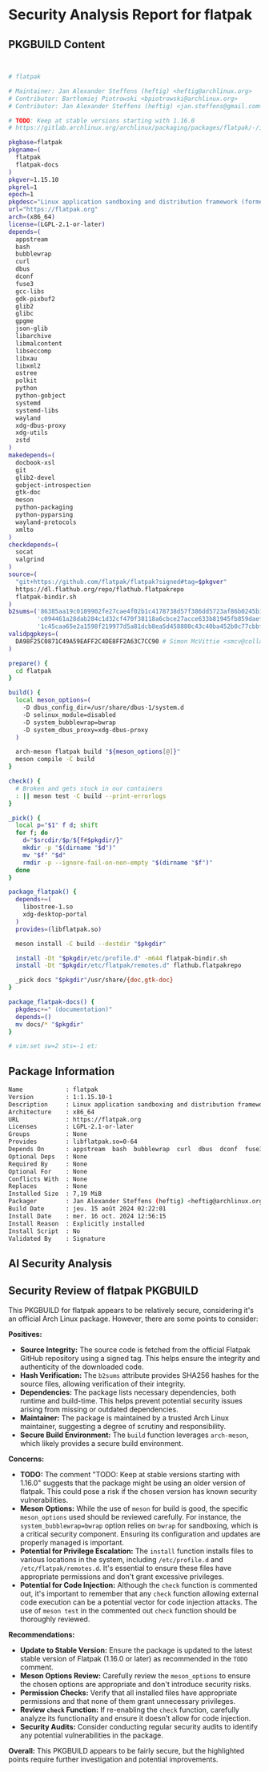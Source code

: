# Security Analysis Report for flatpak

## PKGBUILD Content

```sh


# flatpak

# Maintainer: Jan Alexander Steffens (heftig) <heftig@archlinux.org>
# Contributor: Bartłomiej Piotrowski <bpiotrowski@archlinux.org>
# Contributor: Jan Alexander Steffens (heftig) <jan.steffens@gmail.com>

# TODO: Keep at stable versions starting with 1.16.0
# https://gitlab.archlinux.org/archlinux/packaging/packages/flatpak/-/issues/1

pkgbase=flatpak
pkgname=(
  flatpak
  flatpak-docs
)
pkgver=1.15.10
pkgrel=1
epoch=1
pkgdesc="Linux application sandboxing and distribution framework (formerly xdg-app)"
url="https://flatpak.org"
arch=(x86_64)
license=(LGPL-2.1-or-later)
depends=(
  appstream
  bash
  bubblewrap
  curl
  dbus
  dconf
  fuse3
  gcc-libs
  gdk-pixbuf2
  glib2
  glibc
  gpgme
  json-glib
  libarchive
  libmalcontent
  libseccomp
  libxau
  libxml2
  ostree
  polkit
  python
  python-gobject
  systemd
  systemd-libs
  wayland
  xdg-dbus-proxy
  xdg-utils
  zstd
)
makedepends=(
  docbook-xsl
  git
  glib2-devel
  gobject-introspection
  gtk-doc
  meson
  python-packaging
  python-pyparsing
  wayland-protocols
  xmlto
)
checkdepends=(
  socat
  valgrind
)
source=(
  "git+https://github.com/flatpak/flatpak?signed#tag=$pkgver"
  https://dl.flathub.org/repo/flathub.flatpakrepo
  flatpak-bindir.sh
)
b2sums=('86385aa19c0189902fe27cae4f02b1c4178738d57f386dd5723af86b0245b1e25519bbc46c9c157c8e0d40d10cc87363f0353744e352509c2fcdf07d27f45a38'
        'c094461a28dab284c1d32cf470f38118a6cbce27acce633b81945fb859daef9bdec1261490f344221b5cacf4437f53934cb51173f7ad2f1d2e05001139e75c54'
        '1c45caa65e2a1598f219977d5a81dcb8ea5d458880c43c40ba452b0c77cbbf41b36fa6911741f22c807d318e04e39e4fcc1455ed8d68faaba10162dae2570abc')
validpgpkeys=(
  DA98F25C0871C49A59EAFF2C4DE8FF2A63C7CC90 # Simon McVittie <smcv@collabora.com>
)

prepare() {
  cd flatpak
}

build() {
  local meson_options=(
    -D dbus_config_dir=/usr/share/dbus-1/system.d
    -D selinux_module=disabled
    -D system_bubblewrap=bwrap
    -D system_dbus_proxy=xdg-dbus-proxy
  )

  arch-meson flatpak build "${meson_options[@]}"
  meson compile -C build
}

check() {
  # Broken and gets stuck in our containers
  : || meson test -C build --print-errorlogs
}

_pick() {
  local p="$1" f d; shift
  for f; do
    d="$srcdir/$p/${f#$pkgdir/}"
    mkdir -p "$(dirname "$d")"
    mv "$f" "$d"
    rmdir -p --ignore-fail-on-non-empty "$(dirname "$f")"
  done
}

package_flatpak() {
  depends+=(
    libostree-1.so
    xdg-desktop-portal
  )
  provides=(libflatpak.so)

  meson install -C build --destdir "$pkgdir"

  install -Dt "$pkgdir/etc/profile.d" -m644 flatpak-bindir.sh
  install -Dt "$pkgdir/etc/flatpak/remotes.d" flathub.flatpakrepo

  _pick docs "$pkgdir"/usr/share/{doc,gtk-doc}
}

package_flatpak-docs() {
  pkgdesc+=" (documentation)"
  depends=()
  mv docs/* "$pkgdir"
}

# vim:set sw=2 sts=-1 et:
```

## Package Information

```sh
Name            : flatpak
Version         : 1:1.15.10-1
Description     : Linux application sandboxing and distribution framework (formerly xdg-app)
Architecture    : x86_64
URL             : https://flatpak.org
Licenses        : LGPL-2.1-or-later
Groups          : None
Provides        : libflatpak.so=0-64
Depends On      : appstream  bash  bubblewrap  curl  dbus  dconf  fuse3  gcc-libs  gdk-pixbuf2  glib2  glibc  gpgme  json-glib  libarchive  libmalcontent  libseccomp  libxau  libxml2  ostree  polkit  python  python-gobject  systemd  systemd-libs  wayland  xdg-dbus-proxy  xdg-utils  zstd  libostree-1.so=1-64  xdg-desktop-portal
Optional Deps   : None
Required By     : None
Optional For    : None
Conflicts With  : None
Replaces        : None
Installed Size  : 7,19 MiB
Packager        : Jan Alexander Steffens (heftig) <heftig@archlinux.org>
Build Date      : jeu. 15 août 2024 02:22:01
Install Date    : mer. 16 oct. 2024 12:56:15
Install Reason  : Explicitly installed
Install Script  : No
Validated By    : Signature
```

## AI Security Analysis

## Security Review of flatpak PKGBUILD

This PKGBUILD for flatpak appears to be relatively secure, considering it's an official Arch Linux package. However, there are some points to consider:

**Positives:**

* **Source Integrity:** The source code is fetched from the official Flatpak GitHub repository using a signed tag. This helps ensure the integrity and authenticity of the downloaded code.
* **Hash Verification:** The `b2sums` attribute provides SHA256 hashes for the source files, allowing verification of their integrity.
* **Dependencies:** The package lists necessary dependencies, both runtime and build-time. This helps prevent potential security issues arising from missing or outdated dependencies.
* **Maintainer:** The package is maintained by a trusted Arch Linux maintainer, suggesting a degree of scrutiny and responsibility.
* **Secure Build Environment:** The `build` function leverages `arch-meson`, which likely provides a secure build environment.

**Concerns:**

* **TODO:** The comment "TODO: Keep at stable versions starting with 1.16.0" suggests that the package might be using an older version of flatpak. This could pose a risk if the chosen version has known security vulnerabilities.
* **Meson Options:**  While the use of `meson` for build is good, the specific `meson_options` used should be reviewed carefully. For instance, the `system_bubblewrap=bwrap` option relies on `bwrap` for sandboxing, which is a critical security component.  Ensuring its configuration and updates are properly managed is important.
* **Potential for Privilege Escalation:** The `install` function installs files to various locations in the system, including `/etc/profile.d` and `/etc/flatpak/remotes.d`. It's essential to ensure these files have appropriate permissions and don't grant excessive privileges.
* **Potential for Code Injection:** Although the `check` function is commented out, it's important to remember that any `check` function allowing external code execution can be a potential vector for code injection attacks. The use of `meson test` in the commented out `check` function should be thoroughly reviewed.

**Recommendations:**

* **Update to Stable Version:**  Ensure the package is updated to the latest stable version of Flatpak (1.16.0 or later) as recommended in the `TODO` comment.
* **Meson Options Review:**  Carefully review the `meson_options` to ensure the chosen options are appropriate and don't introduce security risks.
* **Permission Checks:** Verify that all installed files have appropriate permissions and that none of them grant unnecessary privileges.
* **Review `check` Function:** If re-enabling the `check` function, carefully analyze its functionality and ensure it doesn't allow for code injection.
* **Security Audits:**  Consider conducting regular security audits to identify any potential vulnerabilities in the package.

**Overall:** This PKGBUILD appears to be fairly secure, but the highlighted points require further investigation and potential improvements. 
